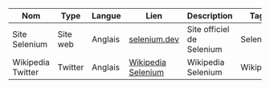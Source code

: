 | Nom                     | Type                | Langue      | Lien                                                           | Description                                                                      | Tags                                | Pertinence |
| ----------------------- | ------------------- | ----------- | -------------------------------------------------------------- | -------------------------------------------------------------------------------- | ----------------------------------- | ---------- |
| Site Selenium   | Site web     | Anglais     | [selenium.dev](selenium.dev)                   |Site officiel de Selenium      | Selenium | 4/5        |
| Wikipedia  Twitter | Twitter    | Anglais | [Wikipedia Selenium](en.wikipedia.org/wiki/Selenium) | Wikipedia Selenium| Wikipedia| 4.2/5      |

